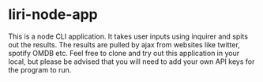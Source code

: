 # liri-node-app
This is a node CLI application. It takes user inputs using inquirer and spits out the results. The results are pulled by ajax from  websites like twitter, spotify OMDB etc. Feel free to clone and try out this application in your local, but please be advised that you will need to add your own API keys for the program to run.
